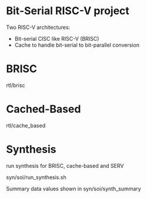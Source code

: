 
# Bit-Serial RISC-V project

Two RISC-V architectures:
* Bit-serial CISC like RISC-V (BRISC)
* Cache to handle bit-serial to bit-parallel conversion



# BRISC
rtl/brisc




# Cached-Based
rtl/cache_based



# Synthesis
run synthesis for BRISC, cache-based and SERV

syn/soi/run_synthesis.sh


Summary data values shown in
syn/soi/synth_summary












